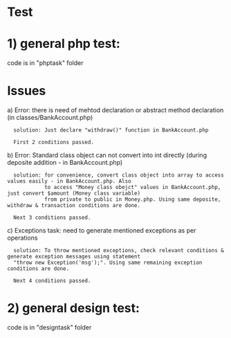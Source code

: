# Test

# 1) general php test:

   code is in "phptask" folder

   # Issues

   a) Error: there is need of mehtod declaration or abstract method declaration (in classes/BankAccount.php)
      
      solution: Just declare "withdraw()" function in BankAccount.php

      First 2 conditions passed. 
   
   b) Error: Standard class object can not convert into int directly (during deposite addition - in BankAccount.php)
      
      solution: for convenience, convert class object into array to access values easily - in BankAccount.php. Also
                to access "Money class obejct" values in BankAccount.php, just convert $amount (Money class variable)
                from private to public in Money.php. Using same deposite, withdraw & transaction conditions are done. 
      
      Next 3 conditions passed.
                
   c) Exceptions task: need to generate mentioned exceptions as per operations
      
      solution: To throw mentioned exceptions, check relevant conditions & generate exception messages using statement
      "throw new Exception('msg');". Using same remaining exception conditions are done.

      Next 4 conditions passed.                  

# 2) general design test:

   code is in "designtask" folder
